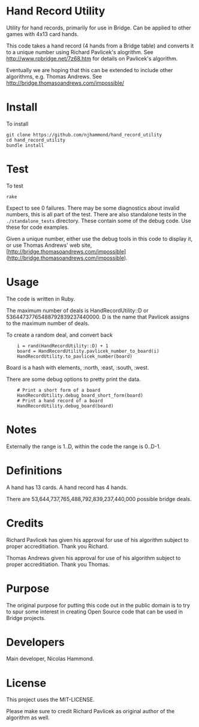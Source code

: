 Hand Record Utility
==

Utility for hand records, primarily for use in Bridge. Can be applied to other games with 4x13 card hands.

This code takes a hand record (4 hands from a Bridge table) and converts it to a unique number using Richard Pavlicek's alogrithm. See http://www.rpbridge.net/7z68.htm for details on Pavlicek's algorithm.

Eventually we are hoping that this can be extended to include other algorithms, e.g. Thomas Andrews. See http://bridge.thomasoandrews.com/impossible/

Install
==

To install

    git clone https://github.com/njhammond/hand_record_utility
    cd hand_record_utility
    bundle install

Test
==

To test 

    rake

Expect to see 0 failures. There may be some diagnostics about invalid numbers, this is all part of the test. There are also standalone tests in the ```./standalone_tests``` directory.  These contain some of the debug code. Use these for code examples.

Given a unique number, either use the debug tools in this code to display it,
or use Thomas Andrews' web site, 
[http://bridge.thomasoandrews.com/impossible]
(http://bridge.thomasoandrews.com/impossible).

Usage
==

The code is written in Ruby.

The maximum number of deals is HandRecordUtility::D or
53644737765488792839237440000. D is the name that Pavlicek assigns to the maximum number of deals.

To create a random deal, and convert back

```
    i = rand(HandRecordUtility::D) + 1
    board = HandRecordUtility.pavlicek_number_to_board(i)
    HandRecordUtility.to_pavlicek_number(board)
```

Board is a hash with elements, :north, :east, :south, :west.

There are some debug options to pretty print the data.

```
    # Print a short form of a board
    HandRecordUtility.debug_board_short_form(board)
    # Print a hand record of a board
    HandRecordUtility.debug_board(board)
```

Notes
==

Externally the range is 1..D, within the code the range is 0..D-1.

Definitions
==

A hand has 13 cards. A hand record has 4 hands. 

There are 53,644,737,765,488,792,839,237,440,000 possible bridge deals.

Credits
==

Richard Pavlicek has given his approval for use of his algorithm subject to proper accreditiation. Thank you Richard.

Thomas Andrews given his approval for use of his algorithm subject to proper accreditiation. Thank you Thomas.

Purpose
==

The original purpose for putting this code out in the public domain is to try to spur some interest in creating Open Source code that can be used in Bridge projects.

Developers
==

Main developer, Nicolas Hammond.


License
==

This project uses the MIT-LICENSE.

Please make sure to credit Richard Pavlicek as original author of the algorithm as well.

